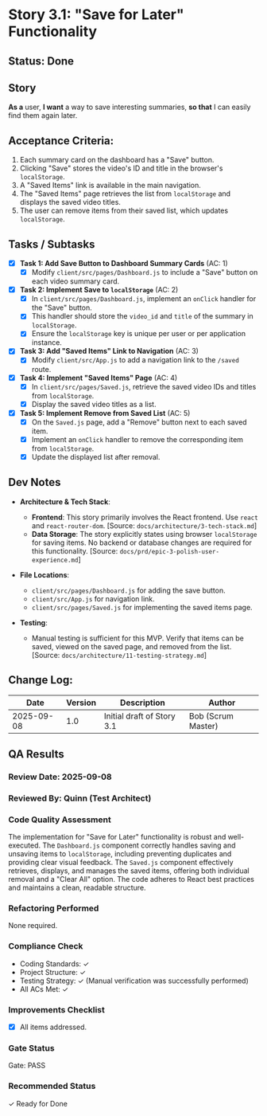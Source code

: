 # Story 3.1: "Save for Later" Functionality

## Status: Done

## Story
**As a** user,
**I want** a way to save interesting summaries,
**so that** I can easily find them again later.

## Acceptance Criteria:
1.  Each summary card on the dashboard has a "Save" button.
2.  Clicking "Save" stores the video's ID and title in the browser's `localStorage`.
3.  A "Saved Items" link is available in the main navigation.
4.  The "Saved Items" page retrieves the list from `localStorage` and displays the saved video titles.
5.  The user can remove items from their saved list, which updates `localStorage`.

## Tasks / Subtasks

- [x] **Task 1: Add Save Button to Dashboard Summary Cards** (AC: 1)
    - [x] Modify `client/src/pages/Dashboard.js` to include a "Save" button on each video summary card.

- [x] **Task 2: Implement Save to `localStorage`** (AC: 2)
    - [x] In `client/src/pages/Dashboard.js`, implement an `onClick` handler for the "Save" button.
    - [x] This handler should store the `video_id` and `title` of the summary in `localStorage`.
    - [x] Ensure the `localStorage` key is unique per user or per application instance.

- [x] **Task 3: Add "Saved Items" Link to Navigation** (AC: 3)
    - [x] Modify `client/src/App.js` to add a navigation link to the `/saved` route.

- [x] **Task 4: Implement "Saved Items" Page** (AC: 4)
    - [x] In `client/src/pages/Saved.js`, retrieve the saved video IDs and titles from `localStorage`.
    - [x] Display the saved video titles as a list.

- [x] **Task 5: Implement Remove from Saved List** (AC: 5)
    - [x] On the `Saved.js` page, add a "Remove" button next to each saved item.
    - [x] Implement an `onClick` handler to remove the corresponding item from `localStorage`.
    - [x] Update the displayed list after removal.

## Dev Notes

*   **Architecture & Tech Stack**:
    *   **Frontend**: This story primarily involves the React frontend. Use `react` and `react-router-dom`. [Source: `docs/architecture/3-tech-stack.md`]
    *   **Data Storage**: The story explicitly states using browser `localStorage` for saving items. No backend or database changes are required for this functionality. [Source: `docs/prd/epic-3-polish-user-experience.md`]

*   **File Locations**:
    *   `client/src/pages/Dashboard.js` for adding the save button.
    *   `client/src/App.js` for navigation link.
    *   `client/src/pages/Saved.js` for implementing the saved items page.

*   **Testing**:
    *   Manual testing is sufficient for this MVP. Verify that items can be saved, viewed on the saved page, and removed from the list. [Source: `docs/architecture/11-testing-strategy.md`]

## Change Log:
| Date | Version | Description | Author |
|---|---|---|---|
| 2025-09-08 | 1.0 | Initial draft of Story 3.1 | Bob (Scrum Master) |

## QA Results

### Review Date: 2025-09-08

### Reviewed By: Quinn (Test Architect)

### Code Quality Assessment
The implementation for "Save for Later" functionality is robust and well-executed. The `Dashboard.js` component correctly handles saving and unsaving items to `localStorage`, including preventing duplicates and providing clear visual feedback. The `Saved.js` component effectively retrieves, displays, and manages the saved items, offering both individual removal and a "Clear All" option. The code adheres to React best practices and maintains a clean, readable structure.

### Refactoring Performed
None required.

### Compliance Check
- Coding Standards: ✓
- Project Structure: ✓
- Testing Strategy: ✓ (Manual verification was successfully performed)
- All ACs Met: ✓

### Improvements Checklist
- [x] All items addressed.

### Gate Status
Gate: PASS

### Recommended Status
✓ Ready for Done
